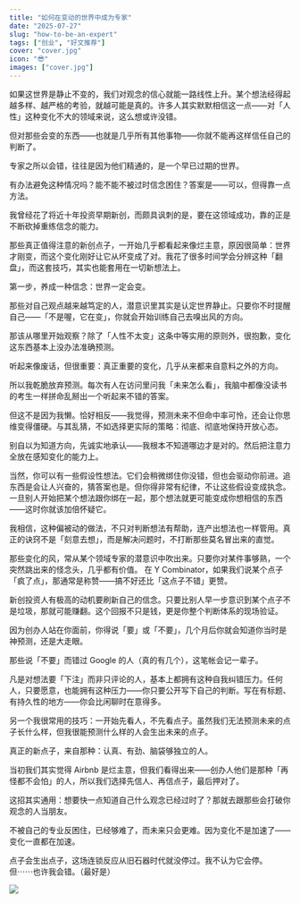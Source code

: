```yaml
---
title: "如何在变动的世界中成为专家"
date: "2025-07-27"
slug: "how-to-be-an-expert"
tags: ["创业", "好文推荐"]
cover: "cover.jpg"
icon: "😎"
images: ["cover.jpg"]
---
```

如果这世界是静止不变的，我们对观念的信心就能一路线性上升。某个想法经得起越多样、越严格的考验，就越可能是真的。许多人其实默默相信这一点——对「人性」这种变化不大的领域来说，这么想或许没错。



但对那些会变的东西——也就是几乎所有其他事物——你就不能再这样信任自己的判断了。



专家之所以会错，往往是因为他们精通的，是一个早已过期的世界。



有办法避免这种情况吗？能不能不被过时信念困住？答案是——可以，但得靠一点方法。



我曾经花了将近十年投资早期新创，而颇具讽刺的是，要在这领域成功，靠的正是不断砍掉重练信念的能力。



那些真正值得注意的新创点子，一开始几乎都看起来像烂主意，原因很简单：世界才刚变，而这个变化刚好让它从坏变成了对。我花了很多时间学会分辨这种「翻盘」，而这套技巧，其实也能套用在一切新想法上。



第一步，养成一种信念：世界一定会变。



那些对自己观点越来越笃定的人，潜意识里其实是认定世界静止。只要你不时提醒自己——「不是喔，它在变」，你就会开始训练自己去嗅出风的方向。



那该从哪里开始观察？除了「人性不太变」这条中等实用的原则外，很抱歉，变化这东西基本上没办法准确预测。



听起来像废话，但很重要：真正重要的变化，几乎从来都来自意料之外的方向。



所以我乾脆放弃预测。每次有人在访问里问我「未来怎么看」，我脑中都像没读书的考生一样拼命乱掰出一个听起来不错的答案。



但这不是因为我懒。恰好相反——我觉得，预测未来不但命中率可怜，还会让你思维变得僵硬。与其乱猜，不如选择更实际的策略：彻底、彻底地保持开放心态。



别自以为知道方向，先诚实地承认——我根本不知道哪边才是对的。然后把注意力全放在感知变化的能力上。



当然，你可以有一些假设性想法。它们会稍微绑住你没错，但也会驱动你前进。追东西是会让人兴奋的，猜答案也是。但你得非常有纪律，不让这些假设变成执念。
一旦别人开始把某个想法跟你绑在一起，那个想法就更可能变成你想相信的东西——这时你就该加倍怀疑它。



我相信，这种偏被动的做法，不只对判断想法有帮助，连产出想法也一样管用。真正的诀窍不是「刻意去想」，而是解决问题时，不打断那些莫名冒出来的直觉。



那些变化的风，常从某个领域专家的潜意识中吹出来。只要你对某件事够熟，一个突然跳出来的怪念头，几乎都有价值。
在 Y Combinator，如果我们说某个点子「疯了点」，那通常是称赞——搞不好还比「这点子不错」更赞。



新创投资人有极高的动机要刷新自己的信念。只要比别人早一步意识到某个点子不是垃圾，那就可能赚翻。这个回报不只是钱，更是你整个判断体系的现场验证。



因为创办人站在你面前，你得说「要」或「不要」，几个月后你就会知道你当时是神预测，还是大走眼。



那些说「不要」而错过 Google 的人（真的有几个），这笔帐会记一辈子。



凡是对想法要「下注」而非只评论的人，基本上都拥有这种自我纠错压力。任何人，只要愿意，也能拥有这种压力——你只要公开写下自己的判断。写在有标题、有持久性的地方——你会比闲聊时在意得多。



另一个我很常用的技巧：一开始先看人，不先看点子。虽然我们无法预测未来的点子长什么样，但我很能预测什么样的人会生出未来的点子。



真正的新点子，来自那种：认真、有劲、脑袋够独立的人。



当初我们其实觉得 Airbnb 是烂主意，但我们看得出来——创办人他们是那种「再怪都不会怕」的人，所以我们选择先信人、再信点子，最后押对了。



这招其实通用：想要快一点知道自己什么观念已经过时了？那就去跟那些会打破你观念的人当朋友。



不被自己的专业反困住，已经够难了，而未来只会更难。因为变化不是加速了——变化一直都在加速。



点子会生出点子，这场连锁反应从旧石器时代就没停过。我不认为它会停。
但⋯⋯也许我会错。（最好是）




![](https://prod-files-secure.s3.us-west-2.amazonaws.com/112d0858-5090-4d34-a606-b75eb8d65fd2/46476355-9cf3-4e99-9b7a-3531bc426380/1000202064.png?X-Amz-Algorithm=AWS4-HMAC-SHA256&X-Amz-Content-Sha256=UNSIGNED-PAYLOAD&X-Amz-Credential=ASIAZI2LB4663RWLRPOI%2F20251018%2Fus-west-2%2Fs3%2Faws4_request&X-Amz-Date=20251018T224304Z&X-Amz-Expires=3600&X-Amz-Security-Token=IQoJb3JpZ2luX2VjEBsaCXVzLXdlc3QtMiJHMEUCIQCg2UV2%2B4587YDbJn2kFi2yY2zVVOEoPeKwuHKFblUbHQIgXDOWon%2BSYrhELXbEWcE5XMTXsdDR5XJ2jVmlGUB95MUqiAQIxP%2F%2F%2F%2F%2F%2F%2F%2F%2F%2FARAAGgw2Mzc0MjMxODM4MDUiDADoJ1UHaf7uIoOz1yrcA%2FBPfVPIHe68LEpQCIdpRxvbtv83dLv%2FLDD%2BIvgnyslOkBOblm5DB44ZN0XzSwbHY2wmDe2g12uNrpKi4wMISSeyocRtZfa%2FDviGHgpTgRbfZbT9QT4tIW%2F%2BVjKW9Ukc14%2FrI00BTca7%2F0YdSFhr6uJJbLZB43mEJ5BAXSE3tAB%2BQ1oJ1PvPSVp9PuxT%2FUNlpPdaAQrHVLwicIV2tbDQCh2VAvowpDacEYcWPwIBEKzzB23nPFhaeAEBZlM5WAHddRggKD9AV3jv1UxmRgkS8V3mNnf8aRtunc8kRN207kwHsNcbYUAhVJ8BKf1q0s7Lc6jktnn3QiSa%2B1uf0p%2B4lroOKutBU%2BQ5ckFl0ijZGPMDt9FmGSZBIPwBwFtf%2B20wkWLhXKkRQCP%2BG9%2Bguxzpn2yxK2ydViapzUXYDFIh8lrtds3wdhETEsw9lxU92PhOeFsYYUJpVARSMK4VhubDLnrigLNoGWF4DphHx4QbmKCJdxnGbDM6remSIheRALRiC95x8H0jtNnXEMwD1TEKkbjPc8zkmz1utO1x%2FuLG7alnLhS4Hjjt5tcMjjpT8ms8BkWn6tVDMCKelI3zNI5%2FRXmwlYZUCOIGSJYU7bu%2FMiKwYmw%2BjzrgLOoYjgePMOPIz8cGOqUBh1z9%2BW5cGqSTShcuVwsZ5o3ZB58wAofs%2F23vwFhQm48vj%2Bi3delS5qzpJN5%2Fg5y%2BYLdn95DAqe9JckdSikbnRGxsEQ%2FuoA8nh%2BQ3a9p59pHDAwp7yGlPVoZhyUtOOmwsydYzSnIhRA7VICU5JsGw4rYQOEPo5NQH9gZF5mbzYPmDhnNAOMS%2BqmWkY8iWtLwP9e0hiMSEwjOW4bBIDir761NJO6HW&X-Amz-Signature=1a525461b41ce9a14cafa82ae134878a9bcafc7211856ed8993273278f4a99c8&X-Amz-SignedHeaders=host&x-amz-checksum-mode=ENABLED&x-id=GetObject)

